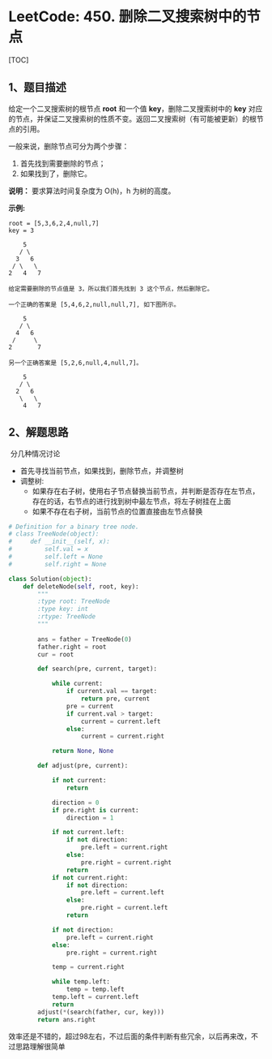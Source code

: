 # LeetCode: 450. 删除二叉搜索树中的节点

[TOC]

## 1、题目描述

给定一个二叉搜索树的根节点 **root** 和一个值 **key**，删除二叉搜索树中的 **key** 对应的节点，并保证二叉搜索树的性质不变。返回二叉搜索树（有可能被更新）的根节点的引用。

一般来说，删除节点可分为两个步骤：

1. 首先找到需要删除的节点；
2. 如果找到了，删除它。

**说明：** 要求算法时间复杂度为 O(h)，h 为树的高度。

**示例:**

```
root = [5,3,6,2,4,null,7]
key = 3

    5
   / \
  3   6
 / \   \
2   4   7

给定需要删除的节点值是 3，所以我们首先找到 3 这个节点，然后删除它。

一个正确的答案是 [5,4,6,2,null,null,7], 如下图所示。

    5
   / \
  4   6
 /     \
2       7

另一个正确答案是 [5,2,6,null,4,null,7]。

    5
   / \
  2   6
   \   \
    4   7
```

## 2、解题思路

​	分几种情况讨论

- 首先寻找当前节点，如果找到，删除节点，并调整树
- 调整树:
  - 如果存在右子树，使用右子节点替换当前节点，并判断是否存在左节点，存在的话，右节点的进行找到树中最左节点，将左子树挂在上面
  - 如果不存在右子树，当前节点的位置直接由左节点替换

```python
# Definition for a binary tree node.
# class TreeNode(object):
#     def __init__(self, x):
#         self.val = x
#         self.left = None
#         self.right = None

class Solution(object):
    def deleteNode(self, root, key):
        """
        :type root: TreeNode
        :type key: int
        :rtype: TreeNode
        """
        
        ans = father = TreeNode(0)
        father.right = root
        cur = root

        def search(pre, current, target):

            while current:
                if current.val == target:
                    return pre, current
                pre = current
                if current.val > target:
                    current = current.left
                else:
                    current = current.right

            return None, None

        def adjust(pre, current):

            if not current:
                return

            direction = 0
            if pre.right is current:
                direction = 1

            if not current.left:
                if not direction:
                    pre.left = current.right
                else:
                    pre.right = current.right
                return
            if not current.right:
                if not direction:
                    pre.left = current.left
                else:
                    pre.right = current.left
                return

            if not direction:
                pre.left = current.right
            else:
                pre.right = current.right

            temp = current.right

            while temp.left:
                temp = temp.left
            temp.left = current.left
            return
        adjust(*(search(father, cur, key)))
        return ans.right
```

​	效率还是不错的，超过98左右，不过后面的条件判断有些冗余，以后再来改，不过思路理解很简单

